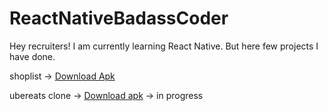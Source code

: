 # ReactNativeBadassCoder
Hey recruiters! I am currently learning React Native. But here few projects I have done. 

shoplist -> [Download Apk](https://dl.dropbox.com/s/6e0skw5ks2ohjp6/shoplist.apk?dl=0)

ubereats clone -> [Download apk](https://dl.dropbox.com/s/pft5sddb96506sj/ubereats.apk?dl=0https://www.gdirect.link)   -> in progress
